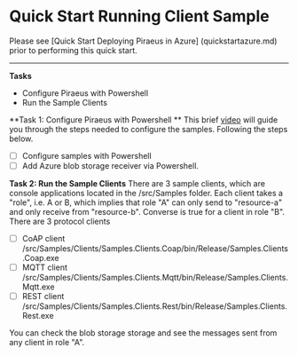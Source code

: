 Quick Start Running Client Sample
===========

Please see [Quick Start Deploying Piraeus in Azure] (quickstartazure.md) prior to performing this quick start.

---------------
**Tasks**
- Configure Piraeus with Powershell
-  Run the Sample Clients


**Task 1: Configure Piraeus with Powershell **
This brief [video](https://skunklabio.files.wordpress.com/2018/02/sampleconfigscripts.mp4) will guide you through the steps needed to configure the samples.
Following the steps below.

- [ ] Configure samples with Powershell 
- [ ] Add Azure blob storage receiver via Powershell.

**Task 2: Run the Sample Clients**
There are 3 sample clients, which are console applications located in the /src/Samples folder.  Each client takes a "role", i.e. A or B,
which implies that role "A" can only send to "resource-a" and only receive from "resource-b".  Converse is true for a client in role "B".
There are 3 protocol clients 
- [ ] CoAP client /src/Samples/Clients/Samples.Clients.Coap/bin/Release/Samples.Clients.Coap.exe
- [ ] MQTT client /src/Samples/Clients/Samples.Clients.Mqtt/bin/Release/Samples.Clients.Mqtt.exe
- [ ] REST client /src/Samples/Clients/Samples.Clients.Rest/bin/Release/Samples.Clients.Rest.exe

You can check the blob storage storage and see the messages sent from any client in role "A".